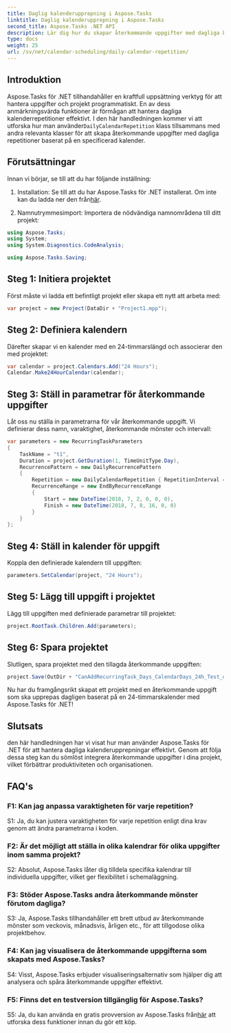 ```yaml
---
title: Daglig kalenderupprepning i Aspose.Tasks
linktitle: Daglig kalenderupprepning i Aspose.Tasks
second_title: Aspose.Tasks .NET API
description: Lär dig hur du skapar återkommande uppgifter med dagliga kalenderupprepningar i Aspose.Tasks för .NET. Förbättra projektledningseffektiviteten utan ansträngning.
type: docs
weight: 25
url: /sv/net/calendar-scheduling/daily-calendar-repetition/
---
```

## Introduktion

 Aspose.Tasks för .NET tillhandahåller en kraftfull uppsättning verktyg för att hantera uppgifter och projekt programmatiskt. En av dess anmärkningsvärda funktioner är förmågan att hantera dagliga kalenderrepetitioner effektivt. I den här handledningen kommer vi att utforska hur man använder`DailyCalendarRepetition` klass tillsammans med andra relevanta klasser för att skapa återkommande uppgifter med dagliga repetitioner baserat på en specificerad kalender.

## Förutsättningar

Innan vi börjar, se till att du har följande inställning:

1.  Installation: Se till att du har Aspose.Tasks för .NET installerat. Om inte kan du ladda ner den från[här](https://releases.aspose.com/tasks/net/).

2. Namnutrymmesimport: Importera de nödvändiga namnområdena till ditt projekt:

```csharp
using Aspose.Tasks;
using System;
using System.Diagnostics.CodeAnalysis;

using Aspose.Tasks.Saving;

```

## Steg 1: Initiera projektet

Först måste vi ladda ett befintligt projekt eller skapa ett nytt att arbeta med:

```csharp
var project = new Project(DataDir + "Project1.mpp");
```

## Steg 2: Definiera kalendern

Därefter skapar vi en kalender med en 24-timmarslängd och associerar den med projektet:

```csharp
var calendar = project.Calendars.Add("24 Hours");
Calendar.Make24HourCalendar(calendar);
```

## Steg 3: Ställ in parametrar för återkommande uppgifter

Låt oss nu ställa in parametrarna för vår återkommande uppgift. Vi definierar dess namn, varaktighet, återkommande mönster och intervall:

```csharp
var parameters = new RecurringTaskParameters
{
    TaskName = "t1",
    Duration = project.GetDuration(1, TimeUnitType.Day),
    RecurrencePattern = new DailyRecurrencePattern
    {
        Repetition = new DailyCalendarRepetition { RepetitionInterval = 1 },
        RecurrenceRange = new EndByRecurrenceRange
        {
            Start = new DateTime(2018, 7, 2, 0, 0, 0),
            Finish = new DateTime(2018, 7, 8, 16, 0, 0)
        }
    }
};
```

## Steg 4: Ställ in kalender för uppgift

Koppla den definierade kalendern till uppgiften:

```csharp
parameters.SetCalendar(project, "24 Hours");
```

## Steg 5: Lägg till uppgift i projektet

Lägg till uppgiften med definierade parametrar till projektet:

```csharp
project.RootTask.Children.Add(parameters);
```

## Steg 6: Spara projektet

Slutligen, spara projektet med den tillagda återkommande uppgiften:

```csharp
project.Save(OutDir + "CanAddRecurringTask_Days_CalendarDays_24h_Test_out.mpp", SaveFileFormat.Mpp);
```

Nu har du framgångsrikt skapat ett projekt med en återkommande uppgift som ska upprepas dagligen baserat på en 24-timmarskalender med Aspose.Tasks för .NET!

## Slutsats

den här handledningen har vi visat hur man använder Aspose.Tasks för .NET för att hantera dagliga kalenderupprepningar effektivt. Genom att följa dessa steg kan du sömlöst integrera återkommande uppgifter i dina projekt, vilket förbättrar produktiviteten och organisationen.

## FAQ's

### F1: Kan jag anpassa varaktigheten för varje repetition?

S1: Ja, du kan justera varaktigheten för varje repetition enligt dina krav genom att ändra parametrarna i koden.

### F2: Är det möjligt att ställa in olika kalendrar för olika uppgifter inom samma projekt?

S2: Absolut, Aspose.Tasks låter dig tilldela specifika kalendrar till individuella uppgifter, vilket ger flexibilitet i schemaläggning.

### F3: Stöder Aspose.Tasks andra återkommande mönster förutom dagliga?

S3: Ja, Aspose.Tasks tillhandahåller ett brett utbud av återkommande mönster som veckovis, månadsvis, årligen etc., för att tillgodose olika projektbehov.

### F4: Kan jag visualisera de återkommande uppgifterna som skapats med Aspose.Tasks?

S4: Visst, Aspose.Tasks erbjuder visualiseringsalternativ som hjälper dig att analysera och spåra återkommande uppgifter effektivt.

### F5: Finns det en testversion tillgänglig för Aspose.Tasks?

 S5: Ja, du kan använda en gratis provversion av Aspose.Tasks från[här](https://releases.aspose.com/) att utforska dess funktioner innan du gör ett köp.